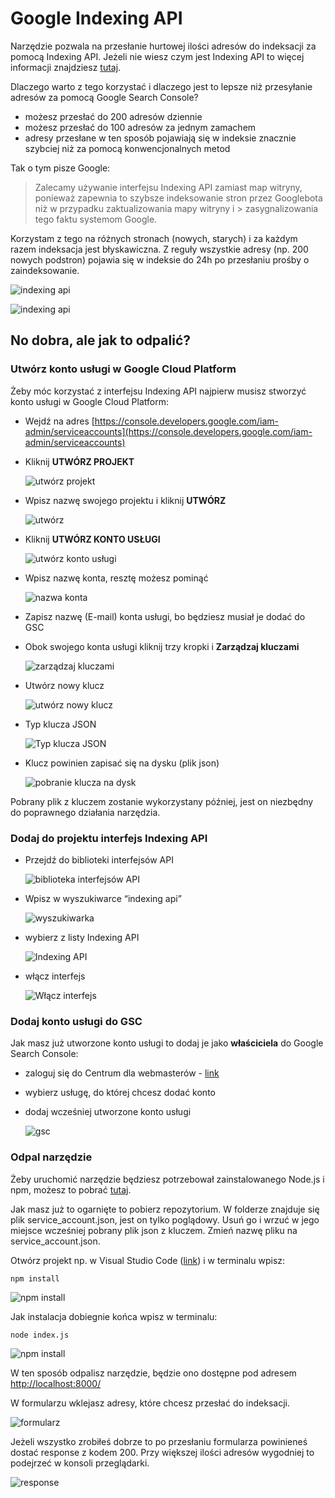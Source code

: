 # Google Indexing API

Narzędzie pozwala na przesłanie hurtowej ilości adresów do indeksacji za pomocą Indexing API. Jeżeli nie wiesz czym jest Indexing API to więcej informacji znajdziesz [tutaj](https://developers.google.com/search/apis/indexing-api/v3/quickstart).

Dlaczego warto z tego korzystać i dlaczego jest to lepsze niż przesyłanie adresów za pomocą Google Search Console?



* możesz przesłać do 200 adresów dziennie
* możesz przesłać do 100 adresów za jednym zamachem
* adresy przesłane w ten sposób pojawiają się w indeksie znacznie szybciej niż za pomocą konwencjonalnych metod

Tak o tym pisze Google:

> Zalecamy używanie interfejsu Indexing API zamiast map witryny, ponieważ zapewnia to szybsze indeksowanie stron przez Googlebota niż w przypadku zaktualizowania mapy witryny i > zasygnalizowania tego faktu systemom Google.

Korzystam z tego na różnych stronach (nowych, starych) i za każdym razem indeksacja jest błyskawiczna. Z reguły wszystkie adresy (np. 200 nowych podstron) pojawia się w indeksie do 24h po przesłaniu prośby o zaindeksowanie.

![indexing api](https://bootcampy.pl/wp-content/uploads/2022/03/18.png "Wykres z zaindeksowanymi adresami URL")

![indexing api](https://bootcampy.pl/wp-content/uploads/2022/03/19.png "Wykres z zaindeksowanymi adresami URL")

## No dobra, ale jak to odpalić?

### Utwórz konto usługi w Google Cloud Platform

Żeby móc korzystać z interfejsu Indexing API najpierw musisz stworzyć konto usługi w Google Cloud Platform:

* Wejdź na adres [https://console.developers.google.com/iam-admin/serviceaccounts](https://console.developers.google.com/iam-admin/serviceaccounts)

* Kliknij **UTWÓRZ PROJEKT**
  
  ![utwórz projekt](https://bootcampy.pl/wp-content/uploads/2022/03/1.png "Utwórz projekt")
  
* Wpisz nazwę swojego projektu i kliknij **UTWÓRZ**
  
  ![utwórz](https://bootcampy.pl/wp-content/uploads/2022/03/2.png "Utwórz")
  
* Kliknij **UTWÓRZ KONTO USŁUGI**
  
  ![utwórz konto usługi](https://bootcampy.pl/wp-content/uploads/2022/03/3.png "Utwórz konto usługi")

* Wpisz nazwę konta, resztę możesz pominąć

  ![nazwa konta](https://bootcampy.pl/wp-content/uploads/2022/03/4.png "Wpisz nazwę konta")
  
* Zapisz nazwę (E-mail) konta usługi, bo będziesz musiał je dodać do GSC

* Obok swojego konta usługi kliknij trzy kropki i **Zarządzaj kluczami**

  ![zarządzaj kluczami](https://bootcampy.pl/wp-content/uploads/2022/03/5.png "Zarządzaj kluczami")

* Utwórz nowy klucz

  ![utwórz nowy klucz](https://bootcampy.pl/wp-content/uploads/2022/03/6.png "Utwórz nowy klucz")

* Typ klucza JSON

  ![Typ klucza JSON](https://bootcampy.pl/wp-content/uploads/2022/03/7.png "Typ klucza JSON")

* Klucz powinien zapisać się na dysku (plik json)

  ![pobranie klucza na dysk](https://bootcampy.pl/wp-content/uploads/2022/03/8.png "Pobranie klucza na dysk")


Pobrany plik z kluczem zostanie wykorzystany później, jest on niezbędny do poprawnego działania narzędzia.


### Dodaj do projektu interfejs Indexing API

* Przejdź do biblioteki interfejsów API

  ![biblioteka interfejsów API](https://bootcampy.pl/wp-content/uploads/2022/03/9.png "Biblioteka interfejsów API")

* Wpisz w wyszukiwarce “indexing api”
  
  ![wyszukiwarka](https://bootcampy.pl/wp-content/uploads/2022/03/10.png "Wpisz w wyszukiwarce indexing API")
  
* wybierz z listy Indexing API
  
  ![Indexing API](https://bootcampy.pl/wp-content/uploads/2022/03/11.png "Indexing API")
  
* włącz interfejs
  
  ![Włącz interfejs](https://bootcampy.pl/wp-content/uploads/2022/03/12.png "Włącz interfejs")


### Dodaj konto usługi do GSC

Jak masz już utworzone konto usługi to dodaj je jako **właściciela** do Google Search Console:

* zaloguj się do Centrum dla webmasterów - [link](https://www.google.com/webmasters/verification/home)
* wybierz usługę, do której chcesz dodać konto
* dodaj wcześniej utworzone konto usługi

  ![gsc](https://bootcampy.pl/wp-content/uploads/2022/03/13.png "Dodaj konto usługi do GSC")

### Odpal narzędzie

Żeby uruchomić narzędzie będziesz potrzebował zainstalowanego Node.js i npm, możesz to pobrać [tutaj](https://nodejs.org/en/).

Jak masz już to ogarnięte to pobierz repozytorium. W folderze znajduje się plik service_account.json, jest on tylko poglądowy. Usuń go i wrzuć w jego miejsce wcześniej pobrany plik json z kluczem. Zmień nazwę pliku na service_account.json.

Otwórz projekt np. w Visual Studio Code ([link](https://code.visualstudio.com/)) i w terminalu wpisz:
```
npm install
```

![npm install](https://bootcampy.pl/wp-content/uploads/2022/03/16.png "npm install")

Jak instalacja dobiegnie końca wpisz w terminalu:
```
node index.js
```

![npm install](https://bootcampy.pl/wp-content/uploads/2022/03/17.png "npm install")

W ten sposób odpalisz narzędzie, będzie ono dostępne pod adresem [http://localhost:8000/](http://localhost:8000/)

W formularzu wklejasz adresy, które chcesz przesłać do indeksacji.

![formularz](https://bootcampy.pl/wp-content/uploads/2022/03/14.png "Formularz")

Jeżeli wszystko zrobiłeś dobrze to po przesłaniu formularza powinieneś dostać response z kodem 200. Przy większej ilości adresów wygodniej to podejrzeć w konsoli przeglądarki.

![response](https://bootcampy.pl/wp-content/uploads/2022/03/15.png "Response")

